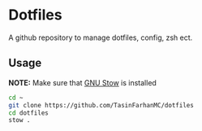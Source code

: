 
# Dotfiles

A github repository to manage dotfiles, config, zsh ect.


## Usage

__NOTE:__ Make sure that [GNU Stow](https://www.gnu.org/software/stow/) is installed

```bash
cd ~
git clone https://github.com/TasinFarhanMC/dotfiles
cd dotfiles
stow .
```

